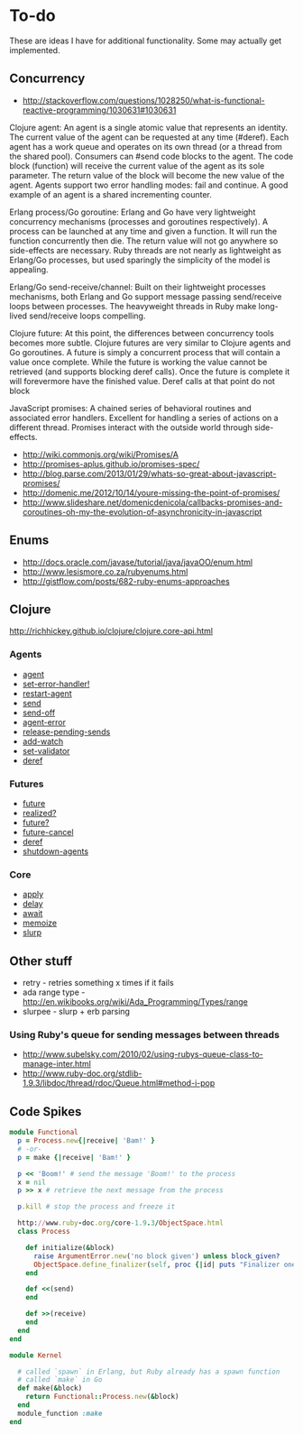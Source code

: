 # To-do

These are ideas I have for additional functionality. Some may actually get implemented.

## Concurrency

* http://stackoverflow.com/questions/1028250/what-is-functional-reactive-programming/1030631#1030631

Clojure agent: An agent is a single atomic value that represents an identity. The current value
of the agent can be requested at any time (#deref). Each agent has a work queue and operates on
its own thread (or a thread from the shared pool). Consumers can #send code blocks to the
agent. The code block (function) will receive the current value of the agent as its sole
parameter. The return value of the block will become the new value of the agent. Agents support
two error handling modes: fail and continue. A good example of an agent is a shared incrementing
counter.

Erlang process/Go goroutine: Erlang and Go have very lightweight concurrency mechanisms
(processes and goroutines respectively). A process can be launched at any time and given
a function. It will run the function concurrently then die. The return value will not
go anywhere so side-effects are necessary. Ruby threads are not nearly as lightweight
as Erlang/Go processes, but used sparingly the simplicity of the model is appealing.

Erlang/Go send-receive/channel: Built on their lightweight processes mechanisms, both
Erlang and Go support message passing send/receive loops between processes. The heavyweight
threads in Ruby make long-lived send/receive loops compelling.

Clojure future: At this point, the differences between concurrency tools becomes more subtle.
Clojure futures are very similar to Clojure agents and Go goroutines. A future is simply a
concurrent process that will contain a value once complete. While the future is working
the value cannot be retrieved (and supports blocking deref calls). Once the future is
complete it will forevermore have the finished value. Deref calls at that point do not block

JavaScript promises: A chained series of behavioral routines and associated error handlers.
Excellent for handling a series of actions on a different thread. Promises interact with
the outside world through side-effects.

* http://wiki.commonjs.org/wiki/Promises/A
* http://promises-aplus.github.io/promises-spec/
* http://blog.parse.com/2013/01/29/whats-so-great-about-javascript-promises/
* http://domenic.me/2012/10/14/youre-missing-the-point-of-promises/
* http://www.slideshare.net/domenicdenicola/callbacks-promises-and-coroutines-oh-my-the-evolution-of-asynchronicity-in-javascript

## Enums

* http://docs.oracle.com/javase/tutorial/java/javaOO/enum.html
* http://www.lesismore.co.za/rubyenums.html
* http://gistflow.com/posts/682-ruby-enums-approaches

## Clojure

http://richhickey.github.io/clojure/clojure.core-api.html

### Agents

* [agent](http://clojuredocs.org/clojure_core/clojure.core/agent)
* [set-error-handler!](http://clojuredocs.org/clojure_core/clojure.core/set-error-handler!)
* [restart-agent](http://clojuredocs.org/clojure_core/clojure.core/restart-agent)
* [send](http://clojuredocs.org/clojure_core/clojure.core/send)
* [send-off](http://clojuredocs.org/clojure_core/clojure.core/send-off)
* [agent-error](http://clojuredocs.org/clojure_core/clojure.core/agent-error)
* [release-pending-sends](http://clojuredocs.org/clojure_core/clojure.core/release-pending-sends)
* [add-watch](http://clojuredocs.org/clojure_core/clojure.core/add-watch)
* [set-validator](http://clojuredocs.org/clojure_core/clojure.core/set-validator!)
* [deref](http://clojuredocs.org/clojure_core/clojure.core/deref)

### Futures

* [future](http://clojuredocs.org/clojure_core/clojure.core/future)
* [realized?](http://clojuredocs.org/clojure_core/clojure.core/realized_q)
* [future?](http://clojuredocs.org/clojure_core/clojure.core/future_q)
* [future-cancel](http://clojuredocs.org/clojure_core/clojure.core/future-cancel)
* [deref](http://clojuredocs.org/clojure_core/clojure.core/deref)
* [shutdown-agents](http://clojuredocs.org/clojure_core/clojure.core/shutdown-agents)

### Core

* [apply](http://clojuredocs.org/clojure_core/clojure.core/apply)
* [delay](http://clojuredocs.org/clojure_core/clojure.core/delay)
* [await](http://clojuredocs.org/clojure_core/clojure.core/await)
* [memoize](http://clojuredocs.org/clojure_core/clojure.core/memoize)
* [slurp](http://clojuredocs.org/clojure_core/clojure.core/slurp)

## Other stuff

* retry - retries something x times if it fails
* ada range type - http://en.wikibooks.org/wiki/Ada_Programming/Types/range
* slurpee - slurp + erb parsing

### Using Ruby's queue for sending messages between threads

* http://www.subelsky.com/2010/02/using-rubys-queue-class-to-manage-inter.html
* http://www.ruby-doc.org/stdlib-1.9.3/libdoc/thread/rdoc/Queue.html#method-i-pop

## Code Spikes

```ruby
module Functional
  p = Process.new{|receive| 'Bam!' }
  # -or-
  p = make {|receive| 'Bam!' }

  p << 'Boom!' # send the message 'Boom!' to the process
  x = nil
  p >> x # retrieve the next message from the process

  p.kill # stop the process and freeze it

  http://www.ruby-doc.org/core-1.9.3/ObjectSpace.html
  class Process

    def initialize(&block)
      raise ArgumentError.new('no block given') unless block_given?
      ObjectSpace.define_finalizer(self, proc {|id| puts "Finalizer one on #{id}" })
    end

    def <<(send)
    end

    def >>(receive)
    end
  end
end

module Kernel

  # called `spawn` in Erlang, but Ruby already has a spawn function
  # called `make` in Go
  def make(&block)
    return Functional::Process.new(&block)
  end
  module_function :make
end
```
